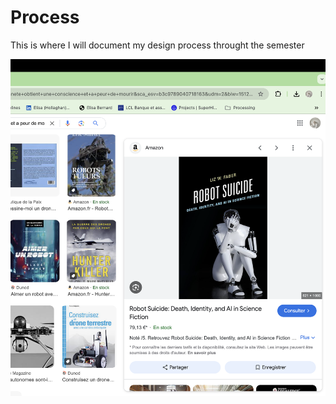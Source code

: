 # Process
This is where I will document my design process throught the semester

![image](images/image1.png)
